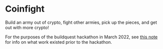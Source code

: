 # Coinfight

Build an army out of crypto, fight other armies, pick up the pieces, and get out with more crypto!

For the purposes of the buildquest hackathon in March 2022, see [this note](pre-hackathon-work.md) for info on what work existed prior to the hackathon.